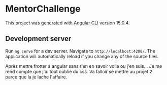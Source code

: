 # MentorChallenge

This project was generated with [Angular CLI](https://github.com/angular/angular-cli) version 15.0.4.

## Development server

Run `ng serve` for a dev server. Navigate to `http://localhost:4200/`. The application will automatically reload if you change any of the source files.

Après mettre frotter à angular sans rien en savoir voila ou j'en suis... Je me rend compte que j'ai tout oublié du css.
Va falloir se mettre au projet 2 parce que la je lache l'affaire.